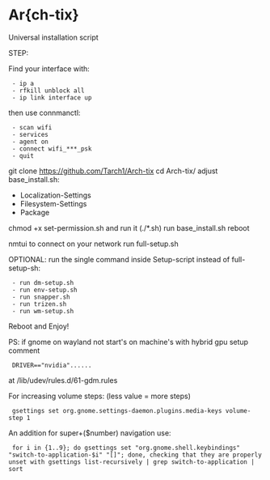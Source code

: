 # Ar{ch-tix}
Universal installation script

STEP:

Find your interface with: 

     - ip a
     - rfkill unblock all
     - ip link interface up

then use connmanctl:

     - scan wifi
     - services
     - agent on
     - connect wifi_***_psk
     - quit

git clone https://github.com/Tarch1/Arch-tix
cd Arch-tix/
adjust base_install.sh:

- Localization-Settings
- Filesystem-Settings
- Package 

chmod +x set-permission.sh and run it (./*.sh)
run base_install.sh
reboot

nmtui to connect on your network 
run full-setup.sh

OPTIONAL: run the single command inside Setup-script instead of full-setup-sh:

     - run dm-setup.sh
     - run env-setup.sh
     - run snapper.sh
     - run trizen.sh
     - run wm-setup.sh  
  
Reboot and Enjoy!

PS: if gnome on wayland not start's on machine's with hybrid gpu setup comment 
     
     DRIVER=="nvidia"......

at /lib/udev/rules.d/61-gdm.rules

For increasing volume steps: (less value = more steps)

     gsettings set org.gnome.settings-daemon.plugins.media-keys volume-step 1

An addition for super+($number) navigation use: 
     
     for i in {1..9}; do gsettings set "org.gnome.shell.keybindings" "switch-to-application-$i" "[]"; done, checking that they are properly unset with gsettings list-recursively | grep switch-to-application | sort
